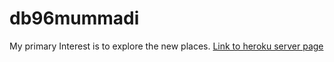 # db96mummadi

My primary Interest is to explore the new places.
<a href="https://db96mummadi.herokuapp.com/">Link to heroku server page</a>
   